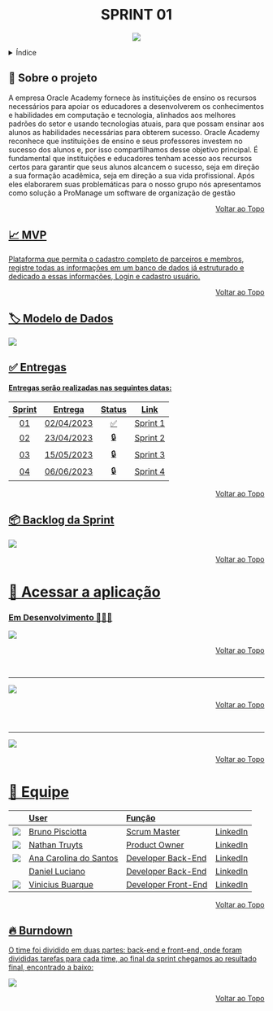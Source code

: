 <br id="topo">
<h1 align = "center">SPRINT 01</h1>
<p align = "center">
<img src = "https://github.com/ProManage-FatecSJC/pro-manager-documentation/blob/main/Logo_ProManage.png" >


<!-- ÍNDICE -->
<details>
  <summary>Índice</summary>
  <ol>
    <li>
      <a href="#Sobre">Sobre o Projeto</a>
    </li>
    <li>
      <a href="#Mvp">Mvp</a>
    </li>
    <li>
      <a href="#Entregas">Entregas</a>
    </li>
    <li>
      <a href="#backlog">Backlog da Sprint</a>
    </li>
    <li>
      <a href="#Equipe">Equipe</a>
    </li>
    <li>
      <a href="#Burndown">Burndown</a>
    </li>
  </ol>
</details>


<span id="Sobre">

## 📝 Sobre o projeto 
 A empresa Oracle Academy fornece às instituições de ensino os recursos necessários para apoiar os educadores a desenvolverem os conhecimentos e habilidades em computação e tecnologia, alinhados aos melhores padrões do setor e usando tecnologias atuais, para que possam ensinar aos alunos as habilidades necessárias para obterem sucesso. Oracle Academy reconhece que instituições de ensino e seus professores investem no sucesso dos alunos e, por isso compartilhamos desse objetivo principal. É fundamental que instituições e educadores tenham acesso aos recursos certos para garantir que seus alunos alcancem o sucesso, seja em direção a sua formação acadêmica, seja em direção a sua vida profissional. Após eles elaborarem suas problemáticas para o nosso grupo nós apresentamos como solução a ProManage um software de organização de gestão

<p align="right"><a href="#topo">Voltar ao Topo</p> 

<span id="Mvp">

## 📈 MVP 

Plataforma que permita o cadastro completo de parceiros e membros, registre todas as informações em um banco de dados já estruturado e dedicado a essas informações, Login e cadastro usuário.

<p align="right"><a href="#topo">Voltar ao Topo</p>

## 🏷️ Modelo de Dados

<img src = "https://github.com/ProManage-FatecSJC/pro-manager-documentation/blob/main/Modelo%20de%20Dados.png">

<span id="Entregas">

## ✅ Entregas
  
#### Entregas serão realizadas nas seguintes datas:

**Sprint**  | **Entrega** | **Status**         | **Link**
:---------: | :------:    | :-------:          | :-------:
01          | 02/04/2023  | ✅  | <a href="https://github.com/ProManage-FatecSJC/pro-manager-documentation/edit/main/entreg%C3%A1veis/sprint1.md">Sprint 1</a> |
02          | 23/04/2023  | 🔒️  | <a href="">Sprint 2</a>
03          | 15/05/2023  | 🔒️  | <a href="">Sprint 3</a>
04          | 06/06/2023  | 🔒️  | <a href="">Sprint 4</a>
 <p align="right"><a href="#topo">Voltar ao Topo</p>


<span id="backlog">

## 📦️ Backlog da Sprint

<img src = "https://github.com/ProManage-FatecSJC/pro-manager-documentation/blob/main/Backlog%2001.png">

<p align="right"><a href="#topo">Voltar ao Topo</p>

<span id="Equipe">
  
# 🧱 Acessar a aplicação
### Em Desenvolvimento 🚧🚧🚧
<a href="">
 <img src="https://github.com/Conveccao/conveccao-documentacao/blob/master/acessar.png" >
</a>
<p align="right"><a href="#topo">Voltar ao Topo</p>
<br>

<hr>

<a href="https://github.com/ProManage-FatecSJC/pro-manager-web">
   <img src = "https://github.com/Conveccao/conveccao-documentacao/blob/master/frontend.png">
</a>
<p align="right"><a href="#topo">Voltar ao Topo</p>
<br>

<hr>

<a href="https://github.com/ProManage-FatecSJC/pro-manager-back">
  <img src="https://github.com/Conveccao/conveccao-documentacao/blob/master/backend.png" >
</a>
<p align="right"><a href="#topo">Voltar ao Topo</p>

# 👥 Equipe
|                                                            | User                                                | Função |  |
| :--------------------------------------------------------- | :-----------------------------------------------    | :------- | :-------|
| ![](https://avatars.githubusercontent.com/u/52466841?s=30) | [Bruno Pisciotta](https://github.com/bruno-pisciotta281)| Scrum Master | [LinkedIn](https://www.linkedin.com/in/bruno-pisciotta-577216198/) 
| ![](https://avatars.githubusercontent.com/u/78803504?s=30) | [Nathan Truyts](https://github.com/Nathtruyts)      |   Product Owner    | [LinkedIn](https://www.linkedin.com/in/nathan-truyts-43737020a/) |
| ![](https://avatars.githubusercontent.com/u/78958795?s=30) | [Ana Carolina do Santos](https://github.com/annakks)|  Developer Back-End    | [LinkedIn](https://www.linkedin.com/in/ana-santos-856436145/) |
| ![]()                                                     |  [Daniel Luciano](https://github.com/daniellsfilho)  | Developer Back-End | [LinkedIn](https://www.linkedin.com/in/daniel-filho-3b6583209/) |
| ![](https://avatars.githubusercontent.com/u/69692614?s=30) | [Vinicius Buarque](https://github.com/vbuarque)     | Developer Front-End | [LinkedIn](https://www.linkedin.com/in/vinicius-buarque-de-gusm%C3%A3o-catonho-9b11911a7/) |


<p align="right"><a href="#topo">Voltar ao Topo</p>

<span id="Burndown">

## 🔥 Burndown 

O time foi dividido em duas partes: back-end e front-end, onde foram divididas tarefas para cada time, ao final da sprint chegamos ao resultado final, encontrado a baixo:

<img src = "https://github.com/ProManage-FatecSJC/pro-manager-documentation/blob/main/Burndown.png" >

<p align="right"><a href="#topo">Voltar ao Topo</p>
